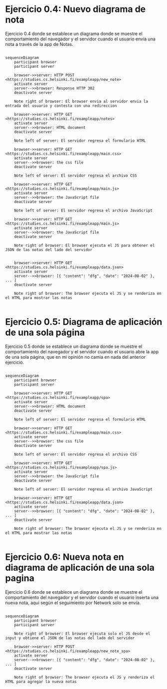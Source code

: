 # Ejercicio 0.4: Nuevo diagrama de nota

Ejercicio 0.4 donde se establece un diagrama donde se muestre el comportamiento del navegador y el servidor cuando
el usuario envía una nota a través de la app de Notas.

```mermaid

sequenceDiagram
    participant browser
    participant server

    browser->>server: HTTP POST <https://studies.cs.helsinki.fi/exampleapp/new_note>
    activate server
    server-->>browser: Response HTTP 302
    deactivate server

    Note right of browser: El browser envia al servidor envia la entrada del usuario y contesta con una redireccion

    browser->>server: HTTP GET <https://studies.cs.helsinki.fi/exampleapp/notes>
    activate server
    server-->>browser: HTML document
    deactivate server

    Note left of server: El servidor regresa el formulario HTML

    browser->>server: HTTP GET <https://studies.cs.helsinki.fi/exampleapp/main.css>
    activate server
    server-->>browser: the css file
    deactivate server

    Note left of server: El servidor regresa el archivo CSS

    browser->>server: HTTP GET <https://studies.cs.helsinki.fi/exampleapp/main.js>
    activate server
    server-->>browser: the JavaScript file
    deactivate server

    Note left of server: El servidor regresa el archivo JavaScript

    browser->>server: HTTP GET <https://studies.cs.helsinki.fi/exampleapp/main.js>
    activate server
    server-->>browser: the JavaScript file
    deactivate server

    Note right of browser: El browser ejecuta el JS para obtener el JSON de las notas del lado del servidor


    browser->>server: HTTP GET <https://studies.cs.helsinki.fi/exampleapp/data.json>
    activate server
    server-->>browser: [{ "content": "dfg", "date": "2024-08-02" }, ... ]
    deactivate server

    Note right of browser: The browser ejecuta el JS y se renderiza en el HTML para mostrar las notas


```


# Ejercicio 0.5: Diagrama de aplicación de una sola página

Ejercicio 0.5 donde se establece un diagrama donde se muestre el comportamiento del navegador y el servidor cuando
el usuario abre la app de una sola página, que en mi opinión no camia en nada del anterior ejercicio.

```mermaid

sequenceDiagram
    participant browser
    participant server

    browser->>server: HTTP GET <https://studies.cs.helsinki.fi/exampleapp/spa>
    activate server
    server-->>browser: HTML document
    deactivate server

    Note left of server: El servidor regresa el formulario HTML

    browser->>server: HTTP GET <https://studies.cs.helsinki.fi/exampleapp/main.css>
    activate server
    server-->>browser: the css file
    deactivate server

    Note left of server: El servidor regresa el archivo CSS

    browser->>server: HTTP GET <https://studies.cs.helsinki.fi/exampleapp/spa.js>
    activate server
    server-->>browser: the JavaScript file
    deactivate server

    Note left of server: El servidor regresa el archivo JavaScript

    browser->>server: HTTP GET <https://studies.cs.helsinki.fi/exampleapp/data.json>
    activate server
    server-->>browser: [{ "content": "dfg", "date": "2024-08-02" }, ... ]
    deactivate server

    Note right of browser: The browser ejecuta el JS y se renderiza en el HTML para mostrar las notas


```

# Ejercicio 0.6: Nueva nota en diagrama de aplicación de una sola pagina

Ejercicio 0.6 donde se establece un diagrama donde se muestre el comportamiento del navegador y el servidor cuando
el usuario inserta una nueva nota, aqui según el seguimiento por Network solo se envía.

```mermaid

sequenceDiagram
    participant browser
    participant server

    Note right of browser: El browser ejecuta solo el JS desde el input y obtiene el JSON de las notas del lado del servidor

    browser->>server: HTTP POST <https://studies.cs.helsinki.fi/exampleapp/new_note_spa>
    activate server
    server-->>browser: [{ "content": "dfg", "date": "2024-08-02" }, ... ]
    deactivate server

    Note right of browser: The browser ejecuta el JS y renderiza el HTML para agregar la nueva notas


```


